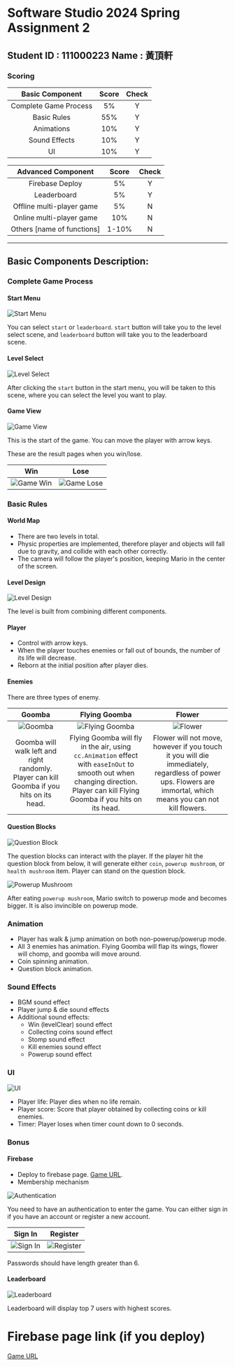 # Software Studio 2024 Spring Assignment 2

## Student ID : 111000223 Name : 黃頂軒

### Scoring

| **Basic Component** | **Score** | **Check** |
| :---: | :---: | :---: |
| Complete Game Process | 5% | Y |
| Basic Rules | 55% | Y |
| Animations | 10% | Y |
| Sound Effects | 10% | Y |
| UI | 10% | Y |

| **Advanced Component** | **Score** | **Check** |
| :---: | :---: | :---: |
| Firebase Deploy | 5% | Y |
| Leaderboard | 5% | Y |
| Offline multi-player game | 5% | N |
| Online multi-player game | 10% | N |
| Others [name of functions] | 1-10% | N |

---

## Basic Components Description: 

### Complete Game Process

#### Start Menu

![Start Menu](img/start-menu.png)

You can select `start` or `leaderboard`. `start` button will take you to the level select scene, and `leaderboard` button will take you to the leaderboard scene.

#### Level Select

![Level Select](img/level-select.png)

After clicking the `start` button in the start menu, you will be taken to this scene, where you can select the level you want to play.

#### Game View

![Game View](img/game-view.png)

This is the start of the game. You can move the player with arrow keys.

These are the result pages when you win/lose.

| Win | Lose |
| :--: | :-: |
| ![Game Win](img/game-win.png) | ![Game Lose](img/game-lose.png) |

### Basic Rules

#### World Map

- There are two levels in total.
- Physic properties are implemented, therefore player and objects will fall due to gravity, and collide with each other correctly.
- The camera will follow the player's position, keeping Mario in the center of the screen.

#### Level Design

![Level Design](img/level-design.png)

The level is built from combining different components.

#### Player

- Control with arrow keys.
- When the player touches enemies or fall out of bounds, the number of its life will decrease.
- Reborn at the initial position after player dies.

#### Enemies

There are three types of enemy.

| Goomba | Flying Goomba | Flower |
| :---: | :---: | :---: |
| ![Goomba](img/goomba.png) | ![Flying Goomba](img/flying-goomba.png) | ![Flower](img/flower.png) |
| Goomba will walk left and right randomly. Player can kill Goomba if you hits on its head. | Flying Goomba will fly in the air, using `cc.Animation` effect with `easeInOut` to smooth out when changing direction. Player can kill Flying Goomba if you hits on its head. | Flower will not move, however if you touch it you will die immediately, regardless of power ups. Flowers are immortal, which means you can not kill flowers. |

#### Question Blocks

![Question Block](img/question-block.png)

The question blocks can interact with the player. If the player hit the question block from below, it will generate either `coin`, `powerup mushroom`, or `health mushroom` item. Player can stand on the question block.

![Powerup Mushroom](img/powerup-mushroom.png)

After eating `powerup mushroom`, Mario switch to powerup mode and becomes bigger. It is also invincible on powerup mode.

### Animation

- Player has walk & jump animation on both non-powerup/powerup mode.
- All $3$ enemies has animation. Flying Goomba will flap its wings, flower will chomp, and goomba will move around.
- Coin spinning animation.
- Question block animation.

### Sound Effects

- BGM sound effect
- Player jump & die sound effects
- Additional sound effects:
  - Win (levelClear) sound effect
  - Collecting coins sound effect
  - Stomp sound effect
  - Kill enemies sound effect
  - Powerup sound effect

### UI

![UI](img/ui.png)

- Player life: Player dies when no life remain.
- Player score: Score that player obtained by collecting coins or kill enemies.
- Timer: Player loses when timer count down to $0$ seconds.

### Bonus

#### Firebase

- Deploy to firebase page. [Game URL](https://felix-mario.web.app/).
- Membership mechanism

![Authentication](img/auth.png)

You need to have an authentication to enter the game. You can either sign in if you have an account or register a new account.

| Sign In | Register |
| :-----: | :------: |
| ![Sign In](img/signin.png) | ![Register](img/register.png) |

Passwords should have length greater than $6$.

#### Leaderboard

![Leaderboard](img/leaderboard.png)

Leaderboard will display top $7$ users with highest scores.

# Firebase page link (if you deploy)

[Game URL](https://felix-mario.web.app/)